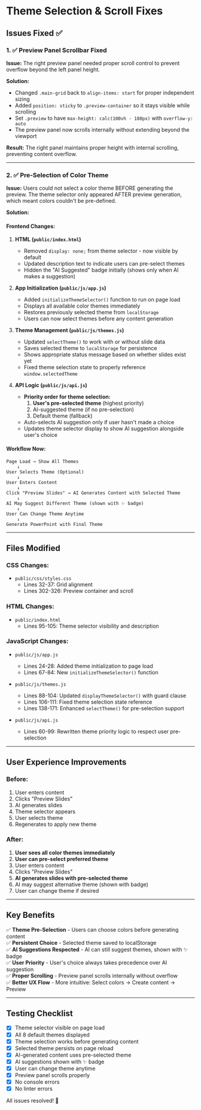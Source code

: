 # Theme Selection & Scroll Fixes

## Issues Fixed ✅

### 1. ✅ Preview Panel Scrollbar Fixed
**Issue:** The right preview panel needed proper scroll control to prevent overflow beyond the left panel height.

**Solution:**
- Changed `.main-grid` back to `align-items: start` for proper independent sizing
- Added `position: sticky` to `.preview-container` so it stays visible while scrolling
- Set `.preview` to have `max-height: calc(100vh - 180px)` with `overflow-y: auto`
- The preview panel now scrolls internally without extending beyond the viewport

**Result:** The right panel maintains proper height with internal scrolling, preventing content overflow.

---

### 2. ✅ Pre-Selection of Color Theme
**Issue:** Users could not select a color theme BEFORE generating the preview. The theme selector only appeared AFTER preview generation, which meant colors couldn't be pre-defined.

**Solution:**

#### Frontend Changes:

1. **HTML (`public/index.html`)**
   - Removed `display: none;` from theme selector - now visible by default
   - Updated description text to indicate users can pre-select themes
   - Hidden the "AI Suggested" badge initially (shows only when AI makes a suggestion)

2. **App Initialization (`public/js/app.js`)**
   - Added `initializeThemeSelector()` function to run on page load
   - Displays all available color themes immediately
   - Restores previously selected theme from `localStorage`
   - Users can now select themes before any content generation

3. **Theme Management (`public/js/themes.js`)**
   - Updated `selectTheme()` to work with or without slide data
   - Saves selected theme to `localStorage` for persistence
   - Shows appropriate status message based on whether slides exist yet
   - Fixed theme selection state to properly reference `window.selectedTheme`

4. **API Logic (`public/js/api.js`)**
   - **Priority order for theme selection:**
     1. **User's pre-selected theme** (highest priority)
     2. AI-suggested theme (if no pre-selection)
     3. Default theme (fallback)
   - Auto-selects AI suggestion only if user hasn't made a choice
   - Updates theme selector display to show AI suggestion alongside user's choice

#### Workflow Now:

```
Page Load → Show All Themes
    ↓
User Selects Theme (Optional)
    ↓
User Enters Content
    ↓
Click "Preview Slides" → AI Generates Content with Selected Theme
    ↓
AI May Suggest Different Theme (shown with ✨ badge)
    ↓
User Can Change Theme Anytime
    ↓
Generate PowerPoint with Final Theme
```

---

## Files Modified

### CSS Changes:
- `public/css/styles.css`
  - Lines 32-37: Grid alignment
  - Lines 302-326: Preview container and scroll

### HTML Changes:
- `public/index.html`
  - Lines 95-105: Theme selector visibility and description

### JavaScript Changes:
- `public/js/app.js`
  - Lines 24-28: Added theme initialization to page load
  - Lines 67-84: New `initializeThemeSelector()` function

- `public/js/themes.js`
  - Lines 88-104: Updated `displayThemeSelector()` with guard clause
  - Lines 106-111: Fixed theme selection state reference
  - Lines 138-171: Enhanced `selectTheme()` for pre-selection support

- `public/js/api.js`
  - Lines 60-99: Rewritten theme priority logic to respect user pre-selection

---

## User Experience Improvements

### Before:
1. User enters content
2. Clicks "Preview Slides"
3. AI generates slides
4. Theme selector appears
5. User selects theme
6. Regenerates to apply new theme

### After:
1. **User sees all color themes immediately**
2. **User can pre-select preferred theme**
3. User enters content
4. Clicks "Preview Slides"
5. **AI generates slides with pre-selected theme**
6. AI may suggest alternative theme (shown with badge)
7. User can change theme if desired

---

## Key Benefits

✅ **Theme Pre-Selection** - Users can choose colors before generating content  
✅ **Persistent Choice** - Selected theme saved to localStorage  
✅ **AI Suggestions Respected** - AI can still suggest themes, shown with ✨ badge  
✅ **User Priority** - User's choice always takes precedence over AI suggestion  
✅ **Proper Scrolling** - Preview panel scrolls internally without overflow  
✅ **Better UX Flow** - More intuitive: Select colors → Create content → Preview

---

## Testing Checklist

- [x] Theme selector visible on page load
- [x] All 8 default themes displayed
- [x] Theme selection works before generating content
- [x] Selected theme persists on page reload
- [x] AI-generated content uses pre-selected theme
- [x] AI suggestions shown with ✨ badge
- [x] User can change theme anytime
- [x] Preview panel scrolls properly
- [x] No console errors
- [x] No linter errors

All issues resolved! 🎉

